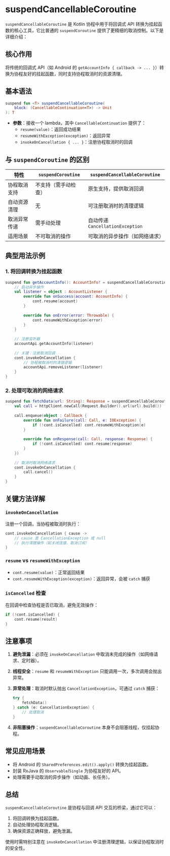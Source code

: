 # suspendCancellableCoroutine

`suspendCancellableCoroutine` 是 Kotlin 协程中用于将回调式 API 转换为挂起函数的核心工具，它比普通的 `suspendCoroutine` 提供了更精细的取消控制。以下是详细介绍：

## **核心作用**

将传统的回调式 API（如 Android 的 `getAccountInfo { callback -> ... }`）转换为协程友好的挂起函数，同时支持协程取消时的资源清理。

## **基本语法**

```kotlin
suspend fun <T> suspendCancellableCoroutine(
    block: (CancellableContinuation<T>) -> Unit
): T
```

- **参数**：接收一个 lambda，其中 `CancellableContinuation` 提供了：
  - `resume(value)`：返回成功结果
  - `resumeWithException(exception)`：返回异常
  - `invokeOnCancellation { ... }`：注册协程取消时的回调

## **与 `suspendCoroutine` 的区别**

| 特性                  | `suspendCoroutine`       | `suspendCancellableCoroutine` |
|-----------------------|--------------------------|-------------------------------|
| 协程取消支持          | 不支持（需手动检查）     | 原生支持，提供取消回调         |
| 自动资源清理          | 无                       | 可注册取消时的清理逻辑         |
| 取消异常传递          | 需手动处理               | 自动传递 `CancellationException` |
| 适用场景              | 不可取消的操作           | 可取消的异步操作（如网络请求） |

## **典型用法示例**

### **1. 将回调转换为挂起函数**

```kotlin
suspend fun getAccountInfo(): AccountInfo? = suspendCancellableCoroutine { cont ->
    // 启动异步操作
    val listener = object : AccountListener {
        override fun onSuccess(account: AccountInfo) {
            cont.resume(account)
        }
        
        override fun onError(error: Throwable) {
            cont.resumeWithException(error)
        }
    }
    
    // 注册监听器
    accountApi.getAccountInfo(listener)
    
    // 关键：注册取消回调
    cont.invokeOnCancellation {
        // 协程被取消时的清理逻辑
        accountApi.removeListener(listener)
    }
}
```

### **2. 处理可取消的网络请求**

```kotlin
suspend fun fetchData(url: String): Response = suspendCancellableCoroutine { cont ->
    val call = httpClient.newCall(Request.Builder().url(url).build())
    
    call.enqueue(object : Callback {
        override fun onFailure(call: Call, e: IOException) {
            if (!cont.isCancelled) cont.resumeWithException(e)
        }
        
        override fun onResponse(call: Call, response: Response) {
            if (!cont.isCancelled) cont.resume(response)
        }
    })
    
    // 取消时取消网络请求
    cont.invokeOnCancellation {
        call.cancel()
    }
}
```

## **关键方法详解**

### **`invokeOnCancellation`**

注册一个回调，当协程被取消时执行：

```kotlin
cont.invokeOnCancellation { cause ->
    // cause 是 CancellationException 或 null
    // 执行清理操作（如关闭连接、取消订阅）
}
```

### **`resume` vs `resumeWithException`**

- `cont.resume(value)`：正常返回结果
- `cont.resumeWithException(exception)`：返回异常，会被 `catch` 捕获

### **`isCancelled` 检查**

在回调中检查协程是否已取消，避免无效操作：

```kotlin
if (!cont.isCancelled) {
    cont.resume(result)
}
```

## **注意事项**

1. **避免泄漏**：必须在 `invokeOnCancellation` 中取消未完成的操作（如网络请求、定时器）。
2. **线程安全**：`resume` 和 `resumeWithException` 只能调用一次，多次调用会抛出异常。
3. **异常处理**：取消时默认抛出 `CancellationException`，可通过 `catch` 捕获：

   ```kotlin
   try {
       fetchData()
   } catch (e: CancellationException) {
       // 处理取消
   }
   ```

4. **非阻塞操作**：`suspendCancellableCoroutine` 本身不会阻塞线程，仅挂起协程。

## **常见应用场景**

- 将 Android 的 `SharedPreferences.edit().apply()` 转换为挂起函数。
- 封装 RxJava 的 `Observable`/`Single` 为协程友好的 API。
- 处理需要手动取消的异步操作（如动画、长任务）。

## **总结**

`suspendCancellableCoroutine` 是协程与回调 API 交互的桥梁，通过它可以：

1. 将回调转换为挂起函数。
2. 自动处理协程取消逻辑。
3. 确保资源正确释放，避免泄漏。

使用时需特别注意在 `invokeOnCancellation` 中注册清理逻辑，以保证协程取消时的安全性。
